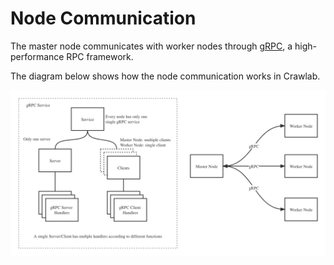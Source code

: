 # Node Communication

The master node communicates with worker nodes through [gRPC](https://grpc.io/), a high-performance RPC framework.

The diagram below shows how the node communication works in Crawlab.

![](img/node-communication.png)
